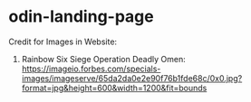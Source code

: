 # odin-landing-page
Credit for Images in Website:
1) Rainbow Six Siege Operation Deadly Omen: https://imageio.forbes.com/specials-images/imageserve/65da2da0e2e90f76b1fde68c/0x0.jpg?format=jpg&height=600&width=1200&fit=bounds